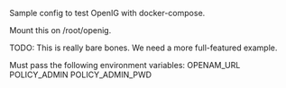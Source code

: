 Sample config to test OpenIG with docker-compose.

Mount this on /root/openig. 

TODO: This is really bare bones. We need a more full-featured example.

Must pass the following environment variables:
OPENAM_URL 
POLICY_ADMIN
POLICY_ADMIN_PWD
